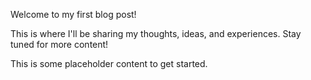 Welcome to my first blog post!

This is where I'll be sharing my thoughts, ideas, and experiences. Stay tuned for more content!

This is some placeholder content to get started.